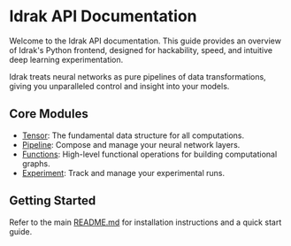 # Idrak API Documentation

Welcome to the Idrak API documentation. This guide provides an overview of Idrak's Python frontend, designed for hackability, speed, and intuitive deep learning experimentation.

Idrak treats neural networks as pure pipelines of data transformations, giving you unparalleled control and insight into your models.

## Core Modules

*   [Tensor](/docs/tensor.md): The fundamental data structure for all computations.
*   [Pipeline](/docs/pipeline.md): Compose and manage your neural network layers.
*   [Functions](/docs/functions.md): High-level functional operations for building computational graphs.
*   [Experiment](/docs/experiment.md): Track and manage your experimental runs.

## Getting Started

Refer to the main [README.md](../README.md) for installation instructions and a quick start guide.
